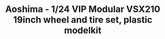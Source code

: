 ---
layout: product
title: "Aoshima - 1/24 VIP Modular VSX210 19inch wheel and tire set, plastic modelkit"
price: "TBA" 
desc: "N/A"
img_path: "/assets/img/AO52471.webp"
brand: "N/A"
available: false
special_offer: false
new: false
soon: false
cat: "010000"
subcat: "013700"
subsubcat: "0N/A"
sifra: "AO52471"
popular: false
---
